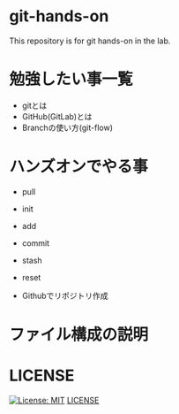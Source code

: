 # git-hands-on
This repository is for git hands-on in the lab.

# 勉強したい事一覧
- gitとは
- GitHub(GitLab)とは
- Branchの使い方(git-flow)

# ハンズオンでやる事
- pull
- init
- add
- commit
- stash
- reset

- Githubでリポジトリ作成


# ファイル構成の説明


# LICENSE
[![License: MIT](https://img.shields.io/badge/License-MIT-yellow.svg)](https://opensource.org/licenses/MIT)
[LICENSE](https://github.com/haruu11113/git-hands-on/blob/main/LICENSE)

